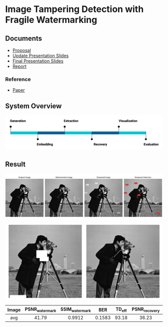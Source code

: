 # Image Tampering Detection with Fragile Watermarking

## Documents
- [Proposal](https://github.com/ShawnCai223/Image-Tampering-Detection-with-Fragile-Watermarking/blob/main/docs/Proposal.pdf)
- [Update Presentation Slides](https://github.com/ShawnCai223/Image-Tampering-Detection-with-Fragile-Watermarking/blob/main/docs/Update%20Presentation.pdf)
- [Final Presentation Slides](https://github.com/ShawnCai223/Image-Tampering-Detection-with-Fragile-Watermarking/blob/main/docs/Final%20Presentation.pdf)
- [Report](https://github.com/ShawnCai223/Image-Tampering-Detection-with-Fragile-Watermarking/blob/main/docs/Report.pdf)
### Reference
- [Paper](https://github.com/ShawnCai223/Image-Tampering-Detection-with-Fragile-Watermarking/blob/main/docs/Reference.pdf)

## System Overview
![System Overview](https://github.com/ShawnCai223/Image-Tampering-Detection-with-Fragile-Watermarking/blob/main/images/SystemOverview.png)

## Result
![Result - Watermark Embedding and Tampering Detection](https://github.com/ShawnCai223/Image-Tampering-Detection-with-Fragile-Watermarking/blob/main/images/Outcome1.png)

![Result - Image Recovering](https://github.com/ShawnCai223/Image-Tampering-Detection-with-Fragile-Watermarking/blob/main/images/Outcome2.png)

| Image  | PSNR<sub>watermark</sub>   | SSIM<sub>watermark</sub>  | BER     | TD<sub>eff</SUB>   | PSNR<sub>recovery</sub>   |  SSIM<sub>recovery</sub> |
|:------:|:--------------------------:|:-------------------------:|:-------:|:------------------:|:-------------------------:|:------------------------:|
|  avg   |           41.79            |          0.9912           | 0.1583  |       93.18        |           36.23           |          0.9810          |






  


